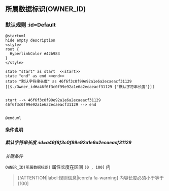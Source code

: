 ## 所属数据标识(OWNER_ID) <!-- {docsify-ignore-all} -->

   

### 默认规则 :id=Default

```plantuml
@startuml
hide empty description
<style>
root {
  HyperlinkColor #42b983
}
</style>

state "start" as start  <<start>>
state "end" as end <<end>>
state "默认字符串长度" as 46f6f3c0f99e92a1e6a2ecaeacf31129 [[$./Owner_id#a46f6f3c0f99e92a1e6a2ecaeacf31129 {"默认字符串长度"}]]


start --> 46f6f3c0f99e92a1e6a2ecaeacf31129 
46f6f3c0f99e92a1e6a2ecaeacf31129 --> end 


@enduml
```

#### 条件说明

##### 默认字符串长度 :id=a46f6f3c0f99e92a1e6a2ecaeacf31129


*关键条件*


`OWNER_ID(所属数据标识)` 属性长度在区间 `(0 , 100]` 内

> [!ATTENTION|label:规则信息|icon:fa fa-warning]
> 内容长度必须小于等于[100]







